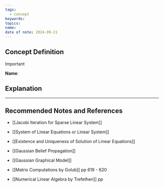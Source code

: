```yaml
---
tags:
  - concept
keywords: 
topics: 
name: 
date of note: 2024-09-21
---
```


## Concept Definition

>[!important]
>**Name**: 



## Explanation





-----------
##  Recommended Notes and References

- [[Jacobi Iteration for Sparse Linear System]]

- [[System of Linear Equations or Linear System]]
- [[Existence and Uniqueness of Solution of Linear Equations]]


- [[Gaussian Belief Propagation]]
- [[Gaussian Graphical Model]]


- [[Matrix Computations by Golub]] pp 619 - 620
- [[Numerical Linear Algebra by Trefethen]] pp 